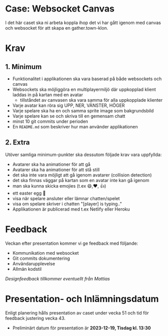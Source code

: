 # Case: Websocket Canvas

I det här caset ska ni arbeta koppla ihop det vi har gått igenom med canvas och websocket för att skapa en gather.town-klon. 

# Krav

## 1. Minimum

- Funktionalitet i applikationen ska vara baserad på både websockets och canvas
- Websockets ska möjliggöra en multiplayermiljö där uppkopplad klient laddas in på kartan med en avatar
   - tillståndet av canvasen ska vara samma för alla uppkopplade klienter
- Varje avatar kan röra sig UPP, NER, VÄNSTER, HÖGER
- Varje spelare ska ha en och samma sprite image som bakgrundsbild
- Varje spelare kan se och skriva till en gemensam chatt
- minst 10 git commits under perioden
- En `README.md` som beskriver hur man använder applikationen

## 2. Extra
Utöver samliga minimum-punkter ska dessutom följade krav vara uppfyllda:

- Avatarer ska ha animationer för att gå
- Avatarer ska ha animationer för att stå still
- det ska inte vara möjligt att gå igenom avatarer (collision detection)
- det ska finnas väggar på kartan som en avatar inte kan gå igenom
- man ska kunna skicka emojies (t.ex 😄,❤️, 👍)
- ett easter egg 🥚
- visa när spelare ansluter eller lämnar chatten/spelet
- visa om spelare skriver i chatten "[player] is typing.."
- Applikationen är publicerad med t.ex Netlify eller Heroku

# Feedback
Veckan efter presentation kommer vi ge feedback med följande:

- Kommunikation med websocket
- Git commits dokumentering
- Användarupplevelse
- Allmän kodstil

*Designfeedback tillkommer eventuellt från Mattias*

# Presentation- och Inlämningsdatum
Enligt planering hålls presentation av caset under vecka 51 och tid för feedback justering vecka 43. 
- Preliminärt datum för presentation är **2023-12-19, Tisdag kl. 13:30**
